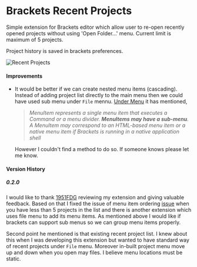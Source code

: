 Brackets Recent Projects
=======================

Simple extension for Brackets editor which allow user to re-open recently opened projects without using 'Open Folder...' menu.
Current limit is maximum of 5 projects.

Project history is saved in brackets preferences. 

![Recent Projects](https://github.com/technet/brackets.recentprojects/raw/master/screenshot.png)

#### Improvements

* It would be better if we can create nested menu items (cascading). Instead of adding project list directly to the main menu then we could have used sub menu under `File` mennu. [Under Menu](http://brackets.io/docs/current/modules/command/Menus.html) it has mentioned,   

    > _MenuItem represents a single menu item that executes a Command or a menu divider. <b>MenuItems may have a sub-menu</b>. A MenuItem may correspond to an HTML-based menu item or a native menu item if Brackets is running in a native application shell_
    
    However I couldn't find a method to do so. If someone knows please let me know.  


#### Version History

##### 0.2.0

I would like to thank [1951FDG](https://github.com/1951FDG) reviewing my extension and giving valuable feedback. Based on that I fixed the issue of menu item ordering [issue](https://github.com/technet/brackets.recentprojects/issues/1) when you have less than 5 projects in the list and there is another extension which uses file menu to add its menu items. As mentioned above I would like if brackets can support sub menus so we can group menu items properly.

Second point he mentioned is that existing recent project list. I knew about this when I was developing this extension but wanted to have standard way of recent projects under `File` menu. Moreover in-built project menu move up and down when you open may files. I believe menu locations must be static.

